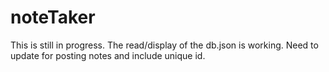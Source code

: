 # noteTaker

This is still in progress.  The read/display of the db.json is working. Need to update for posting notes and include unique id.